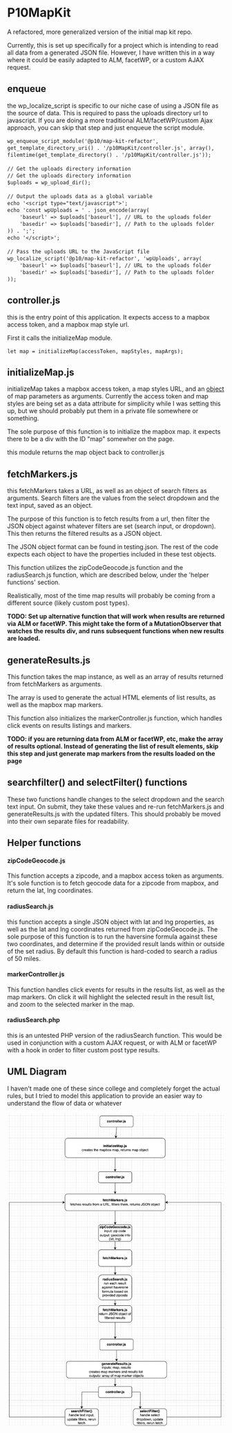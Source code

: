 # P10MapKit

A refactored, more generalized version of the initial map kit repo.

Currently, this is set up specifically for a project which is intending to read all data from a generated JSON file. However, I have written this in a way where it could be easily adapted to ALM, facetWP, or a custom AJAX request.

## enqueue

the wp_localize_script is specific to our niche case of using a JSON file as the source of data. This is required to pass the uploads directory url to javascript. If you are doing a more traditional ALM/facetWP/custom Ajax approach, you can skip that step and just enqueue the script module.

```
wp_enqueue_script_module('@p10/map-kit-refactor', get_template_directory_uri() . '/p10MapKit/controller.js', array(), filemtime(get_template_directory() . '/p10MapKit/controller.js'));

// Get the uploads directory information
// Get the uploads directory information
$uploads = wp_upload_dir();

// Output the uploads data as a global variable
echo '<script type="text/javascript">';
echo 'const wpUploads = ' . json_encode(array(
    'baseurl' => $uploads['baseurl'], // URL to the uploads folder
    'basedir' => $uploads['basedir'], // Path to the uploads folder
)) . ';';
echo '</script>';

// Pass the uploads URL to the JavaScript file
wp_localize_script('@p10/map-kit-refactor', 'wpUploads', array(
    'baseurl' => $uploads['baseurl'], // URL to the uploads folder
    'basedir' => $uploads['basedir'], // Path to the uploads folder
));
```

## controller.js

this is the entry point of this application. It expects access to a mapbox access token, and a mapbox map style url.

First it calls the initializeMap module.

```
let map = initializeMap(accessToken, mapStyles, mapArgs);
```

## initializeMap.js

initializeMap takes a mapbox access token, a map styles URL, and an [object](https://docs.mapbox.com/mapbox-gl-js/api/map/) of map parameters as arguments. Currently the access token and map styles are being set as a data attribute for simplicity while I was setting this up, but we should probably put them in a private file somewhere or something.

The sole purpose of this function is to initialize the mapbox map. it expects there to be a div with the ID "map" somewher on the page.

this module returns the map object back to controller.js

## fetchMarkers.js

this fetchMarkers takes a URL, as well as an object of search filters as arguments. Search filters are the values from the select dropdown and the text input, saved as an object.

The purpose of this function is to fetch results from a url, then filter the JSON object against whatever filters are set (search input, or dropdown). This then returns the filtered results as a JSON object.

The JSON object format can be found in testing.json. The rest of the code expects each object to have the properties included in these test objects.

This function utilizes the zipCodeGeocode.js function and the radiusSearch.js function, which are described below, under the 'helper functions' section.

Realistically, most of the time map results will probably be coming from a different source (likely custom post types).

**TODO: Set up alternative function that will work when results are returned via ALM or facetWP. This might take the form of a MutationObserver that watches the results div, and runs subsequent functions when new results are loaded.**

## generateResults.js

This function takes the map instance, as well as an array of results returned from fetchMarkers as arguments.

The array is used to generate the actual HTML elements of list results, as well as the mapbox map markers.

This function also initializes the markerController.js function, which handles click events on results listings and markers.

**TODO: if you are returning data from ALM or facetWP, etc, make the array of results optional. Instead of generating the list of result elements, skip this step and just generate map markers from the results loaded on the page**

## searchfilter() and selectFilter() functions

These two functions handle changes to the select dropdown and the search text input. On submit, they take these values and re-run fetchMarkers.js and generateResults.js with the updated filters. This should probably be moved into their own separate files for readability.

## Helper functions

#### zipCodeGeocode.js

This function accepts a zipcode, and a mapbox access token as arguments. It's sole function is to fetch geocode data for a zipcode from mapbox, and return the lat, lng coordinates.

#### radiusSearch.js

this function accepts a single JSON object with lat and lng properties, as well as the lat and lng coordinates returned from zipCodeGeocode.js. The sole purpose of this function is to run the haversine formula against these two coordinates, and determine if the provided result lands within or outside of the set radius. By default this function is hard-coded to search a radius of 50 miles.

#### markerController.js

This function handles click events for results in the results list, as well as the map markers. On click it will highlight the selected result in the result list, and zoom to the selected marker in the map.

#### radiusSearch.php

this is an untested PHP version of the radiusSearch function. This would be used in conjunction with a custom AJAX request, or with ALM or facetWP with a hook in order to filter custom post type results.

## UML Diagram

I haven't made one of these since college and completely forget the actual rules, but I tried to model this application to provide an easier way to understand the flow of data or whatever

![UML Diagram](uml.png)
